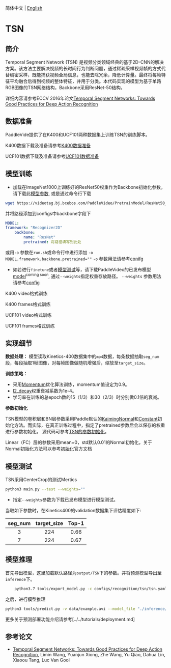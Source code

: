 简体中文 | [English](../../../en/model_zoo/recognition/tsn.md)


# TSN

## 简介

Temporal Segment Network (TSN) 是视频分类领域经典的基于2D-CNN的解决方案。该方法主要解决视频的长时间行为判断问题，通过稀疏采样视频帧的方式代替稠密采样，既能捕获视频全局信息，也能去除冗余，降低计算量。最终将每帧特征平均融合后得到视频的整体特征，并用于分类。本代码实现的模型为基于单路RGB图像的TSN网络结构，Backbone采用ResNet-50结构。

详细内容请参考ECCV 2016年论文[Temporal Segment Networks: Towards Good Practices for Deep Action Recognition](https://arxiv.org/abs/1608.00859)

## 数据准备

PaddleVide提供了在K400和UCF101两种数据集上训练TSN的训练脚本。

K400数据下载及准备请参考[K400数据准备](../../dataset/K400.md)

UCF101数据下载及准备请参考[UCF101数据准备](../../dataset/ucf101.md)


## 模型训练

- 加载在ImageNet1000上训练好的ResNet50权重作为Backbone初始化参数，请下载此[模型参数](https://videotag.bj.bcebos.com/PaddleVideo/PretrainModel/ResNet50_pretrain.pdparams),
或是通过命令行下载

```bash
wget https://videotag.bj.bcebos.com/PaddleVideo/PretrainModel/ResNet50_pretrain.pdparams
```

并将路径添加到configs中backbone字段下

```yaml
MODEL:
framework: "Recognizer2D"
    backbone:
        name: "ResNet"
        pretrained: 将路径填写到此处
```

或用`-o` 参数在```run.sh```或命令行中进行添加
``` -o MODEL.framework.backbone.pretrained="" ```
`-o` 参数用法请参考[conifg](../../config.md)

- 如若进行`finetune`或者[模型测试](#模型测试)等，请下载PaddleVideo的已发布模型[model]()<sup>coming soon</sup>, 通过`--weights`指定权重存放路径。 `--weights` 参数用法请参考[config](../../config.md)

K400 video格式训练

K400 frames格式训练

UCF101 video格式训练

UCF101 frames格式训练

## 实现细节

**数据处理：** 模型读取Kinetics-400数据集中的`mp4`数据，每条数据抽取`seg_num`段，每段抽取1帧图像，对每帧图像做随机增强后，缩放至`target_size`。

**训练策略：**

*  采用[Momentum](https://www.paddlepaddle.org.cn/documentation/docs/zh/develop/api/paddle/optimizer/momentum/Momentum_cn.html#momentum)优化算法训练，momentum值设定为0.9。
*  [l2_decay](https://www.paddlepaddle.org.cn/documentation/docs/zh/develop/api/paddle/regularizer/L2Decay_cn.html#l2decay)权重衰减系数为1e-4。
*  学习率在训练的总epoch数的15（1/3）和30（2/3）时分别做0.1倍的衰减。

**参数初始化**

TSN模型的卷积层和BN层参数采用Paddle默认的[KaimingNormal](https://www.paddlepaddle.org.cn/documentation/docs/zh/develop/api/paddle/nn/initializer/kaiming/KaimingNormal_cn.html#kaimingnormal)和[Constant](https://www.paddlepaddle.org.cn/documentation/docs/zh/develop/api/paddle/nn/initializer/constant/Constant_cn.html#constant)初始化方法。而实际，在真正训练过程中，指定了pretrained参数后会以保存的权重进行参数初始化。
源代码可参考[TSN的参数初始化](https://github.com/PaddlePaddle/PaddleVideo/blob/main/paddlevideo/modeling/backbones/resnet.py#L251)。

Linear（FC）层的参数采用mean=0，std默认0.01的Normal初始化，关于Normal初始化方法可以参考[初始化](https://www.paddlepaddle.org.cn/documentation/docs/zh/develop/api/paddle/nn/initializer/normal/Normal_cn.html)官方文档


## 模型测试

TSN采用CenterCrop的测试Mertics

```bash
python3 main.py --test --weights=""
```

- 指定`--weights`参数为下载已发布模型进行模型测试。


当取如下参数时，在Kinetics400的validation数据集下评估精度如下:

| seg\_num | target\_size | Top-1 |
| :------: | :----------: | :----: |
| 3 | 224 | 0.66 |
| 7 | 224 | 0.67 |

## 模型推理

首先导出模型，这里加载默认路径为```output/TSN```下的参数。并将预测模型导出至`inference`下。

```bash
    python3.7 tools/export_model.py -c configs/recognition/tsn/tsn.yaml -p output/TSN/TSN_best.pdparams -o ./inference
```

之后，进行模型推理

```bash
python3 tools/predict.py -v data/example.avi --model_file "./inference/TSN.pdmodel" --params_file "./inference/TSN.pdiparams" --enable_benchmark=False --model="TSN"
```

更多关于预测部署功能介绍请参考[../../tutorials/deployment.md]

## 参考论文

- [Temporal Segment Networks: Towards Good Practices for Deep Action Recognition](https://arxiv.org/abs/1608.00859), Limin Wang, Yuanjun Xiong, Zhe Wang, Yu Qiao, Dahua Lin, Xiaoou Tang, Luc Van Gool
